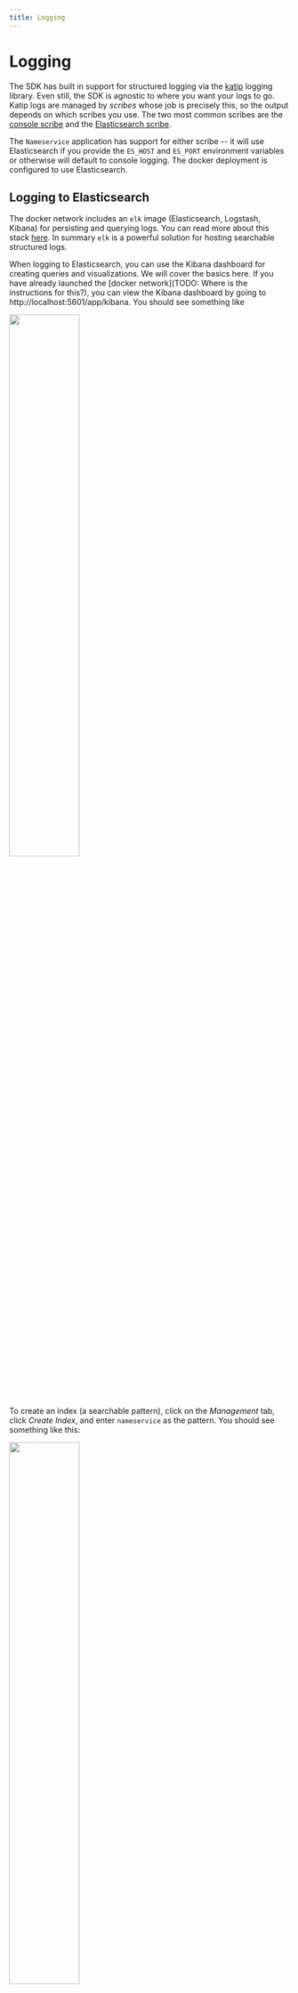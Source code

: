 ```yaml
---
title: Logging
---
```


# Logging

The SDK has built in support for structured logging via the [katip](https://hackage.haskell.org/package/katip) logging library. Even still, the SDK is agnostic to where you want your logs to go. Katip logs are managed by *scribes* whose job is precisely this, so the output depends on which scribes you use. The two most common scribes are the [console scribe](https://hackage.haskell.org/package/katip-0.8.3.0/docs/Katip-Scribes-Handle.html#v:mkHandleScribe) and the [Elasticsearch scribe](https://hackage.haskell.org/package/katip-elasticsearch).

The `Nameservice` application has support for either scribe -- it will use Elasticsearch if you provide the `ES_HOST` and `ES_PORT` environment variables or otherwise will default to console logging. The docker deployment is configured to use Elasticsearch.

## Logging to Elasticsearch

The docker network includes an `elk` image (Elasticsearch, Logstash, Kibana) for persisting and querying logs. You can read more about this stack [here](https://www.elastic.co/what-is/elk-stack). In summary `elk` is a powerful solution for hosting searchable structured logs.

When logging to Elasticsearch, you can use the Kibana dashboard for creating queries and visualizations. We will cover the basics here. If you have already launched the [docker network](TODO: Where is the instructions for this?), you can view the Kibana dashboard by going to http://localhost:5601/app/kibana. You should see something like

<img src="https://raw.githubusercontent.com/f-o-a-m/kepler/master/hs-abci-docs/nameservice/images/kibana_welcome_screen.png" width="50%"/>

To create an index (a searchable pattern), click on the *Management* tab, click *Create Index*, and enter `nameservice` as the pattern. You should see something like this:

<img src="https://raw.githubusercontent.com/f-o-a-m/kepler/master/hs-abci-docs/nameservice/images/kibana_management.png" width="50%"/>

You can ignore the advanced options, e.g. time filter, for now:

<img src="https://raw.githubusercontent.com/f-o-a-m/kepler/master/hs-abci-docs/nameservice/images/kibana_management_2.png" width="50%"/>

To view and search the logs, you can click the `Discover` tab. You should see all of the logs in the resulting search, from both server and application:

<img src="https://raw.githubusercontent.com/f-o-a-m/kepler/master/hs-abci-docs/nameservice/images/kibana_discover.png" width="50%"/>

## Searching a Log Index

### Log Structure

The log structure is effectively a JSON object (with nesting). There are a few fields that are worth pointing out:

- `message_type`: the abci message type for the message that caused the logs, e.g. `beginBlock`, `deliverTx`, etc.
- `message_hash`: the SHA256 of the protobuf encoded bytes for the abci message that caused the logs.
- `ns` (namespace): a list of increasingly specific scopes for where the log originated. In this case, `nameservice` is the root namespace, `server` or `application` is the next scope.

Remember that the basic lifecycle of an `ABCI` message is that it first comes to the ABCI-server from tendermint, is then handed off to your application for processing, and finally the response is sent from the ABCI-server back to tendermint. In order to better track this lifecycle, we highly recommend you use the [logging middleware](https://github.com/f-o-a-m/kepler/blob/master/hs-abci-extra/src/Network/ABCI/Server/Middleware/Logger.hs). This middleware will attach the `message_type` and `message_hash` to the context for every single log that is produced, meaning that you can get a  trace for a given message by simply searching its hash.

### Querying the Logs

You can create custom search filters in the *Discover* tab, just click the *Add a filter* button near the search bar. For example, we can filter all of the logs for those that correspond to a *deliverTx* message:

<img src="https://raw.githubusercontent.com/f-o-a-m/kepler/master/hs-abci-docs/nameservice/images/kibana_discover_filter.png" width="50%"/>

(**NOTE**: If you run the e2e tests against the docker network, you should see search results corresponding to the transactions created by the test suite. )

Similarly, you can compose multiple filters to obtain only those logs emitted by the application itself during a *deliverTx* context, i.e. by filtering for `application` on the `ns` namespace field:

<img src="https://raw.githubusercontent.com/f-o-a-m/kepler/master/hs-abci-docs/nameservice/images/kibana_discover_filter_advanced.png" width="50%"/>

### Indexing Transaction Events

If you view the results from the filter `message_type=deliverTx, ns=application`, you might see results from the e2e test suite like

```json
...
  "data": {
      "message_type": "deliverTx",
      "event": {
        "old_value": "hello world",
        "name": "satoshi",
        "new_value": "goodbye to a world"
      },
      "event_type": "NameRemapped",
      "message_hash": "e9190e5b24e066eb3b967fb39ba9e8ec250393d5c61400b3ed2a9528d967d5e1"
    },
  "msg": "NameRemapped",
...
```

This log corresponds to an event emitted by the `Nameservice` module during transaction execution, namely the `NameRemapped` event that happens when the owner of a name changes the corresponding value. This is because of the following `BaseApp.logEvent` statement in the `setName` handler:

```haskell
  let event = NameRemapped
        { nameRemappedName = setNameName
        , nameRemappedNewValue = setNameValue
        , nameRemappedOldValue = whoisValue
        }
  BaseApp.emit event
  BaseApp.logEvent event
```

In this way the log index serves as a rudimentary event indexer for transaction events as well.
